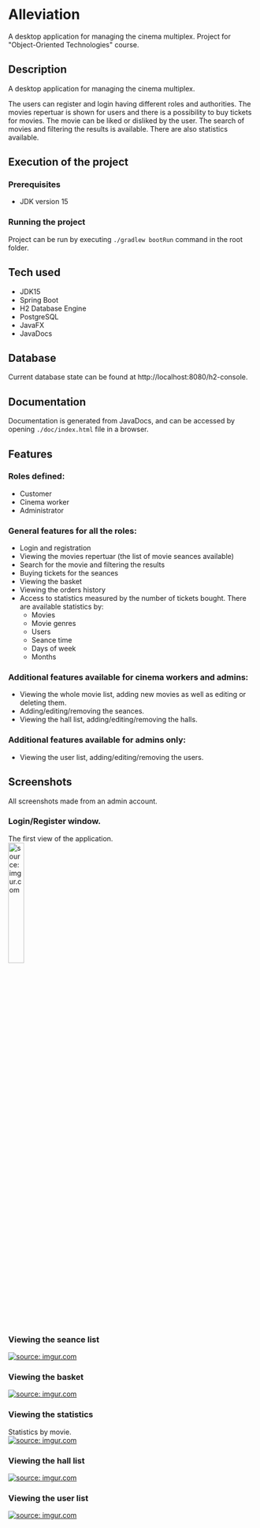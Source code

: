 # Alleviation
A desktop application for managing the cinema multiplex. Project for "Object-Oriented Technologies" course.

## Description
A desktop application for managing the cinema multiplex.  
  
The users can register and login having different roles and authorities. The movies repertuar is shown for users and there is a possibility to buy tickets for movies. The movie can be liked or disliked by the user. The search of movies and filtering the results is available. There are also statistics available.

## Execution of the project

### Prerequisites
- JDK version 15

### Running the project
Project can be run by executing `./gradlew bootRun` command in the root folder.

## Tech used
- JDK15
- Spring Boot
- H2 Database Engine
- PostgreSQL
- JavaFX
- JavaDocs

## Database
Current database state can be found at http://localhost:8080/h2-console.

## Documentation
Documentation is generated from JavaDocs, and can be accessed by opening `./doc/index.html` file in a browser.

## Features

### Roles defined:
- Customer
- Cinema worker
- Administrator

### General features for all the roles:
- Login and registration
- Viewing the movies repertuar (the list of movie seances available)
- Search for the movie and filtering the results
- Buying tickets for the seances
- Viewing the basket
- Viewing the orders history
- Access to statistics measured by the number of tickets bought. There are available statistics by:
  - Movies 
  - Movie genres
  - Users
  - Seance time
  - Days of week
  - Months

### Additional features available for cinema workers and admins:
- Viewing the whole movie list, adding new movies as well as editing or deleting them.
- Adding/editing/removing the seances.
- Viewing the hall list, adding/editing/removing the halls.

### Additional features available for admins only:
- Viewing the user list, adding/editing/removing the users.

## Screenshots
All screenshots made from an admin account. 
  
### Login/Register window.
The first view of the application. <br>
<a href="https://imgur.com/94R9ooL"><img src="https://i.imgur.com/94R9ooL.png" title="source: imgur.com" width=25%/></a>
  
### Viewing the seance list
<a href="https://imgur.com/IhyRDjg"><img src="https://i.imgur.com/IhyRDjg.png" title="source: imgur.com" /></a>
  
### Viewing the basket
<a href="https://imgur.com/zDvBHay"><img src="https://i.imgur.com/zDvBHay.png" title="source: imgur.com" /></a>
  
### Viewing the statistics
Statistics by movie. <br>
<a href="https://imgur.com/glhSs9D"><img src="https://i.imgur.com/glhSs9D.png" title="source: imgur.com" /></a>
  
### Viewing the hall list
<a href="https://imgur.com/8oms2NN"><img src="https://i.imgur.com/8oms2NN.png" title="source: imgur.com" /></a>
  
### Viewing the user list
<a href="https://imgur.com/NBlSmN1"><img src="https://i.imgur.com/NBlSmN1.png" title="source: imgur.com" /></a>
